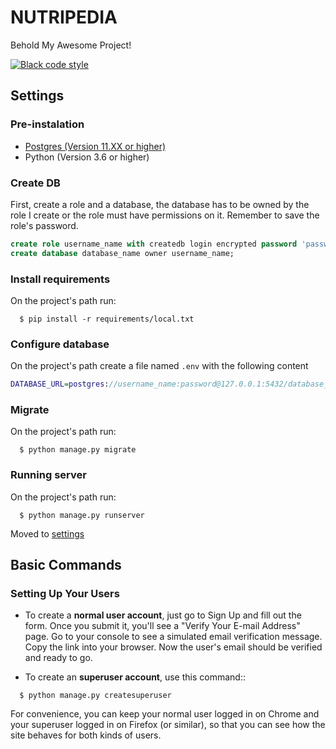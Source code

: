 NUTRIPEDIA
==========

Behold My Awesome Project!

[![Black code style](https://img.shields.io/badge/code%20style-black-000000.svg)](https://github.com/ambv/black)

Settings
--------

### Pre-instalation
- [Postgres (Version 11.XX or higher)](https://www.digitalocean.com/community/tutorials/como-instalar-y-utilizar-postgresql-en-ubuntu-18-04-es#paso-1-instalar-postgresql)
- Python (Version 3.6 or higher)

### Create DB
First, create a role and a database, the database has to be owned by the role I create or the role must have permissions on it. Remember to save the role's password.

```sql
create role username_name with createdb login encrypted password 'password';
create database database_name owner username_name;
```

### Install requirements
On the project's path run:
```shell
  $ pip install -r requirements/local.txt
```

### Configure database
On the project's path create a file named `.env` with the following content

```dot
DATABASE_URL=postgres://username_name:password@127.0.0.1:5432/database_name
```
### Migrate
On the project's path run:
```shell
  $ python manage.py migrate
```

### Running server
On the project's path run:
```shell
  $ python manage.py runserver
```

Moved to [settings](http://cookiecutter-django.readthedocs.io/en/latest/settings.html)

Basic Commands
--------------

### Setting Up Your Users

-   To create a **normal user account**, just go to Sign Up and fill out
    the form. Once you submit it, you'll see a "Verify Your E-mail
    Address" page. Go to your console to see a simulated email
    verification message. Copy the link into your browser. Now the
    user's email should be verified and ready to go.

-   To create an **superuser account**, use this command::

```shell
  $ python manage.py createsuperuser
```

For convenience, you can keep your normal user logged in on Chrome and
your superuser logged in on Firefox (or similar), so that you can see
how the site behaves for both kinds of users.
